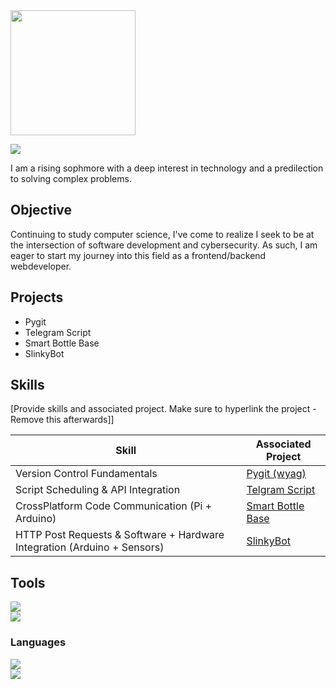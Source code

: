 <img src = "https://media.tenor.com/0H9FujnmL6UAAAAM/hello-there-obi-wan-kenobi.gif" height = 200 width = 200> 

<a href="https://linkedin.com"><img src="https://img.shields.io/badge/-LinkedIn-0072b1?&style=for-the-badge&logo=linkedin&logoColor=white" /></a>

I am a rising sophmore with a deep interest in technology and a predilection to solving complex problems.

## Objective

Continuing to study computer science, I've come to realize I seek to be at the intersection of software development and cybersecurity. As such, I am eager to start my journey into this field as a frontend/backend webdeveloper.

## Projects
- Pygit
- Telegram Script
- Smart Bottle Base
- SlinkyBot

## Skills
[Provide skills and associated project. Make sure to hyperlink the project - Remove this afterwards]]

| Skill                                         | Associated Project         |
|-----------------------------------------------|----------------------------|
| Version Control Fundamentals          | <a href="https://github.com/Pitfalls-100/Making_Pygit">Pygit (wyag)</a>|
| Script Scheduling & API Integration | <a href="https://github.com/Pitfalls-100/Telegram_Bot_Script">Telgram Script</a>|
| CrossPlatform Code Communication (Pi + Arduino)         | <a href="https://github.com/Pitfalls-100/Smart_Bottle_Base">Smart Bottle Base</a>|
| HTTP Post Requests & Software + Hardware Integration (Arduino + Sensors)   | <a href="https://github.com/Pitfalls-100/SlinkyBot">SlinkyBot</a>|

## Tools
<div>
    <img src="https://img.shields.io/badge/-VS Code-black?&style=for-the-badge&logo=Devbox&logoColor=39ff14"> <!--VS Code-->
    <br/>
    <img src="https://img.shields.io/badge/-HTML-red?&style=for-the-badge&logo=HTML5&logoColor=FFF01F"/> <!--HTML-->
</div>

### Languages
<div>
    <img src="https://img.shields.io/badge/-Python-1679A7?&style=for-the-badge&logo=Python&logoColor=FFF01F"/> <!--Python-->
    <br/>
    <img src="https://img.shields.io/badge/-Java-orange?&style=for-the-badge&logo=openjdk&logoColor=2323FF"/> <!--Java-->
    
</div>

<!--
## Certifications

<div>
<img src="https://img.shields.io/badge/-Security%2B-FF0000?&style=for-the-badge&logo=CompTIA&logoColor=white" />
<img src="https://img.shields.io/badge/-Network%2B-007ACC?&style=for-the-badge&logo=CompTIA&logoColor=white" />
</div>
-->

<!--
**Pitfalls-100/Pitfalls-100** is a ✨ _special_ ✨ repository because its `README.md` (this file) appears on your GitHub profile.

Here are some ideas to get you started:

- 🔭 I’m currently working on ...
- 🌱 I’m currently learning ...
- 👯 I’m looking to collaborate on ...
- 🤔 I’m looking for help with ...
- 💬 Ask me about ...
- 📫 How to reach me: ...
- 😄 Pronouns: ...
- ⚡ Fun fact: ...
- ->
